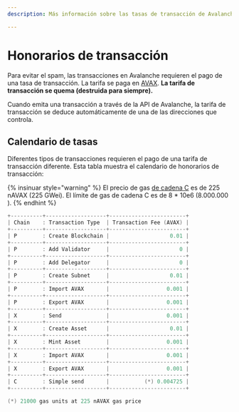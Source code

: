 ```yaml
---
description: Más información sobre las tasas de transacción de Avalanche

---
```


# Honorarios de transacción

Para evitar el spam, las transacciones en Avalanche requieren el pago de una tasa de transacción. La tarifa se paga en [AVAX](../../#avalanche-avax-token). **La tarifa de transacción se quema \(destruida para siempre\).**

Cuando emita una transacción a través de la API de Avalanche, la tarifa de transacción se deduce automáticamente de una de las direcciones que controla.

## Calendario de tasas

Diferentes tipos de transacciones requieren el pago de una tarifa de transacción diferente. Esta tabla muestra el calendario de honorarios de transacción:

{% insinuar style="warning" %} El precio de gas [de cadena C](./#contract-chain-c-chain) es de 225 nAVAX \(225 GWei\). El límite de gas de cadena C es de 8 \* 10e6 \(8.000.000 \). {% endhint %}

```cpp
+----------+-------------------+------------------------+
| Chain    : Transaction Type  | Transaction Fee (AVAX) |
+----------+-------------------+------------------------+
| P        : Create Blockchain |                   0.01 |
+----------+-------------------+------------------------+
| P        : Add Validator     |                      0 |
+----------+-------------------+------------------------+
| P        : Add Delegator     |                      0 |
+----------+-------------------+------------------------+
| P        : Create Subnet     |                   0.01 |
+----------+-------------------+------------------------+
| P        : Import AVAX       |                  0.001 |
+----------+-------------------+------------------------+
| P        : Export AVAX       |                  0.001 |
+----------+-------------------+------------------------+
| X        : Send              |                  0.001 |
+----------+-------------------+------------------------+
| X        : Create Asset      |                   0.01 |
+----------+-------------------+------------------------+
| X        : Mint Asset        |                  0.001 |
+----------+-------------------+------------------------+
| X        : Import AVAX       |                  0.001 |
+----------+-------------------+------------------------+
| X        : Export AVAX       |                  0.001 |
+----------+-------------------+------------------------+
| C        : Simple send       |           (*) 0.004725 |
+----------+-------------------+------------------------+

(*) 21000 gas units at 225 nAVAX gas price
```

